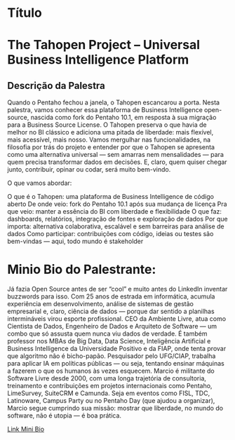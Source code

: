 # Título
# The Tahopen Project – Universal Business Intelligence Platform 

## Descrição da Palestra

Quando o Pentaho fechou a janela, o Tahopen escancarou a porta. Nesta palestra, vamos conhecer essa plataforma de Business Intelligence open-source, nascida como fork do Pentaho 10.1, em resposta à sua migração para a Business Source License. O Tahopen preserva o que havia de melhor no BI clássico e adiciona uma pitada de liberdade: mais flexível, mais acessível, mais nosso. Vamos mergulhar nas funcionalidades, na filosofia por trás do projeto e entender por que o Tahopen se apresenta como uma alternativa universal — sem amarras nem mensalidades — para quem precisa transformar dados em decisões. E, claro, quem quiser chegar junto, contribuir, opinar ou codar, será muito bem-vindo.

O que vamos abordar:

 O que é o Tahopen: uma plataforma de Business Intelligence de código aberto
De onde veio: fork do Pentaho 10.1 após sua mudança de licença
Pra que veio: manter a essência do BI com liberdade e flexibilidade
O que faz: dashboards, relatórios, integração de fontes e exploração de dados
Por que importa: alternativa colaborativa, escalável e sem barreiras para análise de dados
Como participar: contribuições com código, ideias ou testes são bem-vindas — aqui, todo mundo é stakeholder

# Minio Bio do Palestrante:

Já fazia Open Source antes de ser “cool” e muito antes do LinkedIn inventar buzzwords para isso. Com 25 anos de estrada em informática, acumula experiência em desenvolvimento, análise de sistemas de gestão empresarial e, claro, ciência de dados — porque dar sentido a planilhas intermináveis virou esporte profissional. CEO da Ambiente Livre, atua como Cientista de Dados, Engenheiro de Dados e Arquiteto de Software — um combo que só assusta quem nunca viu dados de verdade. É também professor nos MBAs de Big Data, Data Science, Inteligência Artificial e Business Intelligence da Universidade Positivo e da FIAP, onde tenta provar que algoritmo não é bicho-papão. Pesquisador pelo UFG/CIAP, trabalha para aplicar IA em políticas públicas — ou seja, tentando ensinar máquinas a fazerem o que os humanos às vezes esquecem. Marcio é militante do Software Livre desde 2000, com uma longa trajetória de consultoria, treinamento e contribuições em projetos internacionais como Pentaho, LimeSurvey, SuiteCRM e Camunda. Seja em eventos como FISL, TDC, Latinoware, Campus Party ou no Pentaho Day (que ajudou a organizar), Marcio segue cumprindo sua missão: mostrar que liberdade, no mundo do software, não é utopia — é boa prática.

[Link Mini Bio](../../../speakers/Marcio_Junior_Vieira.md)


 
